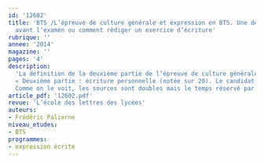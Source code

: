 ```yaml
---
id: '12602'
title: 'BTS /L’épreuve de culture générale et expression en BTS. Une dernière séance
  avant l’examen ou comment rédiger un exercice d’écriture'
rubrique: ''
annee: '2014'
magazine: ''
pages: '4'
description: 
  'La définition de la deuxième partie de l’épreuve de culture générale et expression au BTS le précise, l’écriture personnelle est à la croisée des ressources du corpus de l’examen et de la culture personnelle du candidat :
  « Deuxième partie : écriture personnelle (notée sur 20). Le candidat répond de façon argumentée à une question relative aux documents proposés. La question posée invite à confronter les documents proposés en synthèse et les études de documents menées dans l’année en cours de “Culture générale et expression”. La note globale est ramenée à une note sur 20 points. »
  Comme on le voit, les sources sont doubles mais le temps réservé par le candidat pour cette partie de l’épreuve n’est pas fixe et dépend du bon déroulement de l’exercice de synthèse. Une dernière séance (en 2 ou 3 heures) sera donc consacrée au travail d’écriture à l’épreuve de culture générale au BTS dont il s’agit de montrer qu’on peut renouveler les arguments consacrés aux échanges sur Internet. Nous la développons dans le cadre du thème « Paroles, échanges, conversations et révolution numérique », en nous appuyant sur une émission de Xavier de La Porte, « La Place de la toile », sur France Culture.'
article_pdf: '12602.pdf'
revue: 'L’école des lettres des lycées'
auteurs:
- Frédéric Palierne
niveau_etudes:
- BTS
programmes:
- expression écrite
---
```

